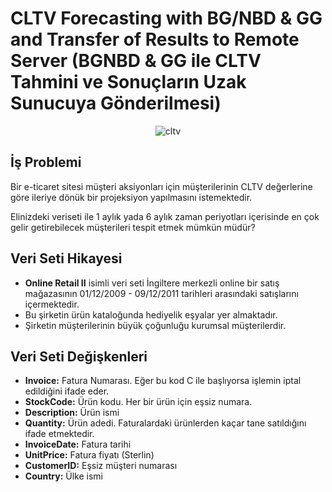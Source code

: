 # CLTV Forecasting with BG/NBD & GG and Transfer of Results to Remote Server (BGNBD & GG ile CLTV Tahmini ve Sonuçların Uzak Sunucuya Gönderilmesi)
<p align="center">
  <img src="https://github.com/celalakcelikk/cltv_forecasting_with_bg_nbd_and_gg_and_transfer_of_results_to_remote_server/blob/main/media/cltv.jpeg" alt="cltv"/>
<p>

## İş Problemi

Bir e-ticaret sitesi müşteri aksiyonları için müşterilerinin CLTV değerlerine göre ileriye dönük bir projeksiyon yapılmasını istemektedir.

Elinizdeki veriseti ile 1 aylık yada 6 aylık zaman periyotları içerisinde en çok gelir getirebilecek müşterileri tespit etmek mümkün müdür?

## Veri Seti Hikayesi
* **Online Retail II** isimli veri seti İngiltere merkezli online bir satış mağazasının 01/12/2009 - 09/12/2011 tarihleri arasındaki satışlarını içermektedir.
* Bu şirketin ürün kataloğunda hediyelik eşyalar yer almaktadır. 
* Şirketin müşterilerinin büyük çoğunluğu kurumsal müşterilerdir.

## Veri Seti Değişkenleri
* **Invoice:** Fatura Numarası. Eğer bu kod C ile başlıyorsa işlemin iptal edildiğini ifade eder.
* **StockCode:** Ürün kodu. Her bir ürün için eşsiz numara.
* **Description:** Ürün ismi 
* **Quantity:** Ürün adedi. Faturalardaki ürünlerden kaçar tane satıldığını ifade etmektedir.
* **InvoiceDate:** Fatura tarihi 
* **UnitPrice:** Fatura fiyatı (Sterlin)
* **CustomerID:** Eşsiz müşteri numarası 
* **Country:** Ülke ismi
